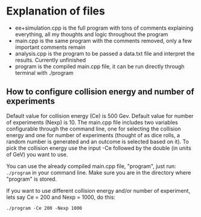 # Explanation of files
* ee+simulation.cpp is the full program with tons of comments explaining everything, all my thoughts and logic throughout the program
* main.cpp is the same program with the comments removed, only a few important comments remain
* analysis.cpp is the program to be passed a data.txt file and interpret the results. Currently unfinished
* program is the compiled main.cpp file, it can be run directly through terminal with ./program

## How to configure collision energy and number of experiments
Default value for collision energy (Ce) is 500 Gev. 
Default value for number of experiments (Nexp) is 10.
The main.cpp file includes two variables configurable through the command line, one for selecting the collision energy and one for number of experiments (thought of as dice rolls, a random number is generated and an outcome is selected based on it). To pick the collision energy use the input -Ce followed by the double (in units of GeV) you want to use.

You can use the already compiled main.cpp file, "program", just run:
`./program` in your command line. Make sure you are in the directory where "program" is stored. 

If you want to use different collision energy and/or number of experiment, lets say Ce = 200 and Nexp = 1000, do this:

`./program -Ce 200 -Nexp 1000`

